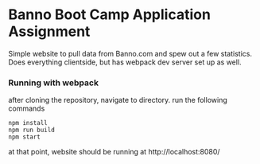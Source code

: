 # Banno Boot Camp Application Assignment
Simple website to pull data from Banno.com and spew out a few statistics. Does everything clientside, but has webpack dev server set up as well.

### Running with webpack
after cloning the repository, navigate to directory.
run the following commands

```
npm install
npm run build
npm start
```
at that point, website should be running at http://localhost:8080/
